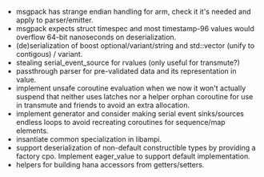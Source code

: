 - msgpack has strange endian handling for arm, check it it's needed and apply to parser/emitter.
- msgpack expects struct timespec and most timestamp-96 values would overflow 64-bit nanoseconds on deserialization.
- (de)serialization of boost optional/variant/string and std::vector<byte> (unify to contigous) / variant.
- stealing serial_event_source for rvalues (only useful for transmute?)
- passthrough parser for pre-validated data and its representation in value.
- implement unsafe coroutine evaluation when we now it won't actually suspend that neither uses
  latches nor a helper orphan coroutine for use in transmute and friends to avoid an extra allocation.
- implement generator<void> and consider making serial event sinks/sources endless loops
  to avoid recreating coroutines for sequence/map elements.
- insantiate common specialization in libampi.
- support deserialization of non-default constructible types by providing a factory cpo. Implement eager_value to support default implementation.
- helpers for building hana accessors from getters/setters.
